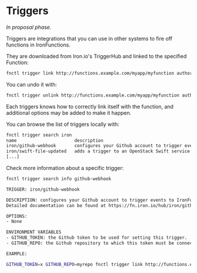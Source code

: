 # Triggers

*In proposal phase.*

Triggers are integrations that you can use in other systems to fire off functions in IronFunctions.

They are downloaded from Iron.io's TriggerHub and linked to the specified Function:

```sh
fnctl trigger link http://functions.example.com/myapp/myfunction author/trigger [--opt=...]
```

You can undo it with:
```sh
fnctl trigger unlink http://functions.example.com/myapp/myfunction author/trigger [--opt=...]
```

Each triggers knows how to correctly link itself with the function, and additional options may be added to make it happen.

You can browse the list of triggers locally with:
```sh
fnctl trigger search iron
name                      description
iron/github-webhook       configures your Github account to trigger events to IronFunctions
iron/swift-file-updated   adds a trigger to an OpenStack Swift service
[...]
```

Check more information about a specific trigger:
```sh
fnctl trigger search info github-webhook

TRIGGER: iron/github-webhook

DESCRIPTION: configures your Github account to trigger events to IronFunctions.
Detailed documentation can be found at https://fn.iron.io/hub/iron/github-webhook

OPTIONS:
- None

ENVIRONMENT VARIABLES
- GITHUB_TOKEN: the Github token to be used for setting this trigger.
- GITHUB_REPO: the Github repository to which this token must be connected to.

EXAMPLE:

GITHUB_TOKEN=x GITHUB_REPO=myrepo fnctl trigger link http://functions.example.com/myapp/myfunction iron/github-hook
```
